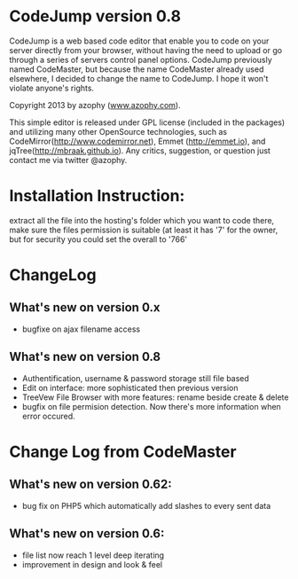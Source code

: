 CodeJump version 0.8
====================

CodeJump is a web based code editor that enable you to code on your server directly from 
your browser, without having the need to upload or go through a series of servers control 
panel options. CodeJump previously named CodeMaster, but because the name CodeMaster already 
used elsewhere, I decided to change the name to CodeJump. I hope it won't violate anyone's 
rights.

Copyright 2013 by azophy (www.azophy.com).

This simple editor is released under GPL license (included in the packages) and utilizing 
many other OpenSource technologies, such as CodeMirror(http://www.codemirror.net), Emmet
(http://emmet.io), and jqTree(http://mbraak.github.io). Any critics, suggestion, or question 
just contact me via twitter @azophy. 

Installation Instruction:
=========================
extract all the file into the hosting's folder which you want to code there, make sure the files
permission is suitable (at least it has '7' for the owner, but for security you could set the 
overall to '766' 

ChangeLog
=========
What's new on version 0.x
------------------------
- bugfixe on ajax filename access


What's new on version 0.8
------------------------
- Authentification, username & password storage still file based
- Edit on interface: more sophisticated then previous version
- TreeVew File Browser with more features: rename beside create & delete
- bugfix on file permision detection. Now there's more information when error occured.


Change Log from CodeMaster
==========================
What's new on version 0.62:
-----------------------------
- bug fix on PHP5 which automatically add slashes to every sent data

What's new on version 0.6:
-----------------------------
- file list now reach 1 level deep iterating
- improvement in design and look & feel

